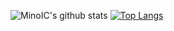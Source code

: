 
![MinoIC's github stats](https://github-readme-stats.vercel.app/api?username=MinoIC&show_icons=true&theme=default&count_private=true) 
[![Top Langs](https://github-readme-stats.vercel.app/api/top-langs/?username=MinoIC&layout=compact)](https://github.com/anuraghazra/github-readme-stats)

<!--
**MinoIC/MinoIC** is a ✨ _special_ ✨ repository because its `README.md` (this file) appears on your GitHub profile.

Here are some ideas to get you started:

- 🔭 I’m currently working on ...
- 🌱 I’m currently learning ...
- 👯 I’m looking to collaborate on ...
- 🤔 I’m looking for help with ...
- 💬 Ask me about ...
- 📫 How to reach me: ...
- 😄 Pronouns: ...
- ⚡ Fun fact: ...
-->
